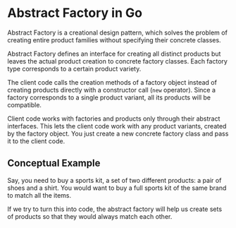 # Abstract Factory in Go
Abstract Factory is a creational design pattern, which solves the problem of creating entire product families without specifying their concrete classes.

Abstract Factory defines an interface for creating all distinct products but leaves the actual product creation to concrete factory classes. Each factory type corresponds to a certain product variety.

The client code calls the creation methods of a factory object instead of creating products directly with a constructor call (`new` operator). Since a factory corresponds to a single product variant, all its products will be compatible.

Client code works with factories and products only through their abstract interfaces. This lets the client code work with any product variants, created by the factory object. You just create a new concrete factory class and pass it to the client code.

## Conceptual Example
Say, you need to buy a sports kit, a set of two different products: a pair of shoes and a shirt. You would want to buy a full sports kit of the same brand to match all the items.

If we try to turn this into code, the abstract factory will help us create sets of products so that they would always match each other.